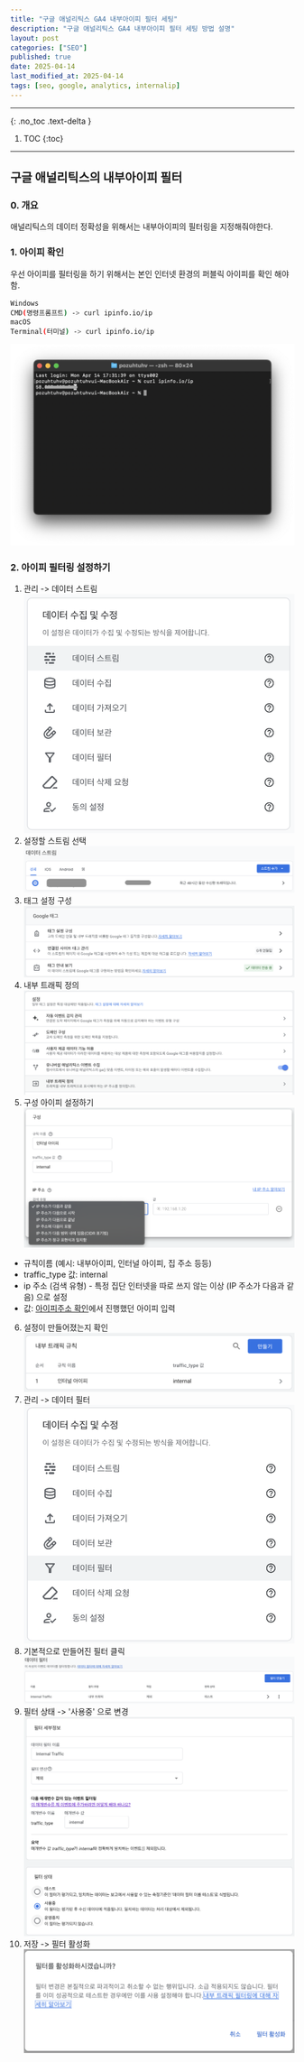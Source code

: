 ```yaml
---
title: "구글 애널리틱스 GA4 내부아이피 필터 세팅"
description: "구글 애널리틱스 GA4 내부아이피 필터 세팅 방법 설명"
layout: post
categories: ["SEO"]
published: true
date: 2025-04-14
last_modified_at: 2025-04-14
tags: [seo, google, analytics, internalip]
---
```

---
{: .no_toc .text-delta }

1. TOC
{:toc}
---

<!-- 글의 제목은 ##
    나머지 큰 제목은 ###
    이후 나머지는 3개이상 -->

## 구글 애널리틱스의 내부아이피 필터

### 0. 개요
애널리틱스의 데이터 정확성을 위해서는 내부아이피의 필터링을 지정해줘야한다.
<br>

### 1. 아이피 확인
우선 아이피를 필터링을 하기 위해서는 본인 인터넷 환경의 퍼블릭 아이피를 확인 해야함.<br>
```bash
Windows
CMD(명령프롬프트) -> curl ipinfo.io/ip
macOS
Terminal(터미널) -> curl ipinfo.io/ip
```
![seo-google-analytics-internal-1](/assets/img/2025-04-14-seo-google-analytics-internal-1.png)
<br>

### 2. 아이피 필터링 설정하기

1. 관리 -> 데이터 스트림
![seo-google-analytics-internal-2](/assets/img/2025-04-14-seo-google-analytics-internal-2.png)<br>
2. 설정할 스트림 선택
![seo-google-analytics-internal-3](/assets/img/2025-04-14-seo-google-analytics-internal-3.png)<br>
3. 태그 설정 구성
![seo-google-analytics-internal-4](/assets/img/2025-04-14-seo-google-analytics-internal-4.png)<br>
4. 내부 트래픽 정의
![seo-google-analytics-internal-5](/assets/img/2025-04-14-seo-google-analytics-internal-5.png)<br>
5. 구성 아이피 설정하기
![seo-google-analytics-internal-6](/assets/img/2025-04-14-seo-google-analytics-internal-6.png)<br>
- 규칙이름 (예시: 내부아이피, 인터널 아이피, 집 주소 등등)
- traffic_type 값: internal
- ip 주소 (검색 유형) - 특정 집단 인터넷을 따로 쓰지 않는 이상 (IP 주소가 다음과 같음) 으로 설정
- 값: [아이피주소 확인](/2025/04/14/seo-google-analytics-internal#1-아이피-확인)에서 진행했던 아이피 입력<br>
6. 설정이 만들어졌는지 확인
![seo-google-analytics-internal-7](/assets/img/2025-04-14-seo-google-analytics-internal-7.png)<br>
7. 관리 -> 데이터 필터
![seo-google-analytics-internal-8](/assets/img/2025-04-14-seo-google-analytics-internal-8.png)<br>
8. 기본적으로 만들어진 필터 클릭
![seo-google-analytics-internal-9](/assets/img/2025-04-14-seo-google-analytics-internal-9.png)<br>
9. 필터 상태 -> '사용중' 으로 변경
![seo-google-analytics-internal-10](/assets/img/2025-04-14-seo-google-analytics-internal-10.png)<br>
10. 저장 -> 필터 활성화
![seo-google-analytics-internal-11](/assets/img/2025-04-14-seo-google-analytics-internal-11.png)<br>
<br>